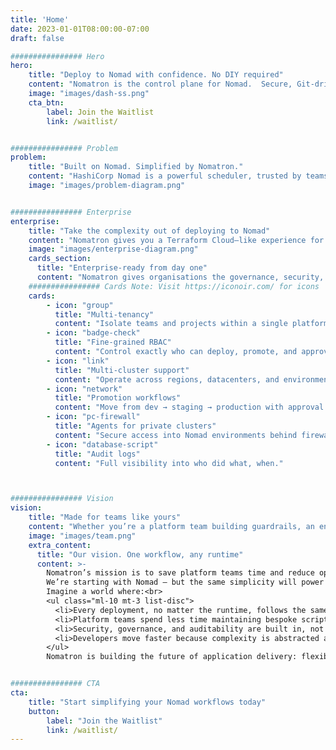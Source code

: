 ```yaml
---
title: 'Home'
date: 2023-01-01T08:00:00-07:00
draft: false

################ Hero
hero:
    title: "Deploy to Nomad with confidence. No DIY required"
    content: "Nomatron is the control plane for Nomad.  Secure, Git-driven, and built to scale."
    image: "images/dash-ss.png"
    cta_btn: 
        label: Join the Waitlist
        link: /waitlist/


################ Problem
problem:
    title: "Built on Nomad. Simplified by Nomatron."
    content: "HashiCorp Nomad is a powerful scheduler, trusted by teams to run applications at scale. But getting from a job file in Git to a secure, repeatable deployment process often requires teams to build their own tooling. As organisations grow, managing multiple environments, clusters, and approval workflows becomes increasingly complex."
    image: "images/problem-diagram.png"


################ Enterprise
enterprise:
    title: "Take the complexity out of deploying to Nomad"
    content: "Nomatron gives you a Terraform Cloud–like experience for Nomad, with everything you need to move faster and stay in control: <br><br><b>Git-driven deployments</b><br><br> <b>Self-service job templates</b> - Developers don’t need to write per environment Nomad jobs<br><br> <b>Variable injection & secrets support</b> - Manage job configuration cleanly and securely<br><br> <b>Real-time deployment visibility</b> - Clear status of every job (success, failed, in-progress)"
    image: "images/enterprise-diagram.png"
    cards_section:
      title: "Enterprise-ready from day one"
      content: "Nomatron gives organisations the governance, security, and control they need to run Nomad at scale — without building it all in-house."
    ################ Cards Note: Visit https://iconoir.com/ for icons
    cards:
        - icon: "group"
          title: "Multi-tenancy"
          content: "Isolate teams and projects within a single platform."
        - icon: "badge-check"
          title: "Fine-grained RBAC"
          content: "Control exactly who can deploy, promote, and approve."
        - icon: "link"
          title: "Multi-cluster support"
          content: "Operate across regions, datacenters, and environments"
        - icon: "network"
          title: "Promotion workflows"
          content: "Move from dev → staging → production with approval gates"
        - icon: "pc-firewall"
          title: "Agents for private clusters"
          content: "Secure access into Nomad environments behind firewalls"
        - icon: "database-script"
          title: "Audit logs"
          content: "Full visibility into who did what, when."



################ Vision
vision:
    title: "Made for teams like yours"
    content: "Whether you’re a platform team building guardrails, an engineering leader driving governance, or a developer who just wants to ship code — Nomatron makes deploying to Nomad simple, secure, and scalable."
    image: "images/team.png"
    extra_content:
      title: "Our vision. One workflow, any runtime"
      content: >-
        Nomatron’s mission is to save platform teams time and reduce operational costs by unifying deployments into a single workflow.<br><br>
        We’re starting with Nomad — but the same simplicity will power deployments across runtimes in the future.<br><br>
        Imagine a world where:<br>
        <ul class="ml-10 mt-3 list-disc">
          <li>Every deployment, no matter the runtime, follows the same trusted workflow.</li><br>
          <li>Platform teams spend less time maintaining bespoke scripts and more time enabling developers.</li><br>
          <li>Security, governance, and auditability are built in, not bolted on.</li><br>
          <li>Developers move faster because complexity is abstracted away.</li><br><br>
        </ul>
        Nomatron is building the future of application delivery: flexible, secure, and runtime-agnostic.


################ CTA
cta:
    title: "Start simplifying your Nomad workflows today"
    button:
        label: "Join the Waitlist"
        link: /waitlist/
---
```

